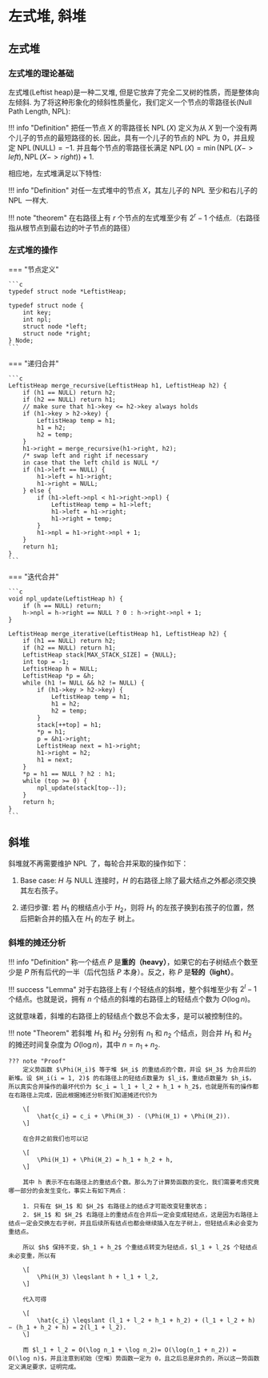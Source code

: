 # 左式堆, 斜堆

## 左式堆

### 左式堆的理论基础

左式堆(Leftist heap)是一种二叉堆, 但是它放弃了完全二叉树的性质，而是整体向左倾斜. 为了将这种形象化的倾斜性质量化，我们定义一个节点的零路径长(Null Path Length, NPL):

!!! info "Definition"
    把任一节点 $X$ 的零路径长 $\operatorname{NPL}(X)$ 定义为从 $X$ 到一个没有两个儿子的节点的最短路径的长. 因此，具有一个儿子的节点的 $\operatorname{NPL}$ 为 0，并且规定 $\operatorname{NPL}(\text{NULL}) = -1$. 并且每个节点的零路径长满足 $\operatorname{NPL}(X) = \operatorname{min}(\operatorname{NPL}(X->left), \operatorname{NPL}(X->right)) + 1$.

相应地，左式堆满足以下特性:

!!! info "Definition"
    对任一左式堆中的节点 $X$，其左儿子的 $\operatorname{NPL}$ 至少和右儿子的 $\operatorname{NPL}$ 一样大. 

!!! note "theorem"
    在右路径上有 $r$ 个节点的左式堆至少有 $2^r - 1$ 个结点.（右路径指从根节点到最右边的叶子节点的路径）

### 左式堆的操作

=== "节点定义"

    ```c
    typedef struct node *LeftistHeap;

    typedef struct node {
        int key;
        int npl;
        struct node *left;
        struct node *right;
    } Node;
    ```

=== "递归合并"

    ```c
    LeftistHeap merge_recursive(LeftistHeap h1, LeftistHeap h2) {
        if (h1 == NULL) return h2;
        if (h2 == NULL) return h1;
        // make sure that h1->key <= h2->key always holds
        if (h1->key > h2->key) {
            LeftistHeap temp = h1;
            h1 = h2;
            h2 = temp;
        }
        h1->right = merge_recursive(h1->right, h2);
        /* swap left and right if necessary
        in case that the left child is NULL */
        if (h1->left == NULL) {
            h1->left = h1->right;
            h1->right = NULL;
        } else {
            if (h1->left->npl < h1->right->npl) {
                LeftistHeap temp = h1->left;
                h1->left = h1->right;
                h1->right = temp;
            }
            h1->npl = h1->right->npl + 1;
        }
        return h1;
    }
    ```

=== "迭代合并"

    ```c
    void npl_update(LeftistHeap h) {
        if (h == NULL) return;
        h->npl = h->right == NULL ? 0 : h->right->npl + 1;
    }

    LeftistHeap merge_iterative(LeftistHeap h1, LeftistHeap h2) {
        if (h1 == NULL) return h2;
        if (h2 == NULL) return h1;
        LeftistHeap stack[MAX_STACK_SIZE] = {NULL};
        int top = -1;
        LeftistHeap h = NULL;
        LeftistHeap *p = &h;
        while (h1 != NULL && h2 != NULL) {
            if (h1->key > h2->key) {
                LeftistHeap temp = h1;
                h1 = h2;
                h2 = temp;
            }
            stack[++top] = h1;
            *p = h1;
            p = &h1->right;
            LeftistHeap next = h1->right;
            h1->right = h2;
            h1 = next;
        }
        *p = h1 == NULL ? h2 : h1;
        while (top >= 0) {
            npl_update(stack[top--]);
        }
        return h;
    }
    ```

## 斜堆

斜堆就不再需要维护 $\operatorname{NPL}$ 了，每轮合并采取的操作如下：

1. Base case: $H$ 与 NULL 连接时，$H$ 的右路径上除了最大结点之外都必须交换其左右孩子。

2. 递归步骤: 若 $H_1$ 的根结点小于 $H_2$，则将 $H_1$ 的左孩子换到右孩子的位置，然后把新合并的插入在 $H_1$ 的左子
树上。

### 斜堆的摊还分析

!!! info "Definition"
    称一个结点 $P$ 是**重的（heavy）**，如果它的右子树结点个数至少是 $P$ 所有后代的一半（后代包括 $P$ 本身）。反之，称 $P$ 是**轻的（light）**。

!!! success "Lemma"
    对于右路径上有 $l$ 个轻结点的斜堆，整个斜堆至少有 $2^l - 1$ 个结点。也就是说，拥有 $n$ 个结点的斜堆的右路径上的轻结点个数为 $O(\log n)$。

这就意味着，斜堆的右路径上的轻结点个数总不会太多，是可以被控制住的。

!!! note "Theorem"
    若斜堆 $H_1$ 和 $H_2$ 分别有 $n_1$ 和 $n_2$ 个结点，则合并 $H_1$ 和 $H_2$ 的摊还时间复杂度为 $O(\log n)$，其中 $n = n_1 + n_2$.

    ??? note "Proof"
        定义势函数 $\Phi(H_i)$ 等于堆 $H_i$ 的重结点的个数，并设 $H_3$ 为合并后的新堆。设 $H_i(i = 1, 2)$ 的右路径上的轻结点数量为 $l_i$，重结点数量为 $h_i$，所以真实合并操作的最坏代价为 $c_i = l_1 + l_2 + h_1 + h_2$，也就是所有的操作都在右路径上完成，因此根据摊还分析我们知道摊还代价为 
        
        \[
            \hat{c_i} = c_i + \Phi(H_3) - (\Phi(H_1) + \Phi(H_2)).
        \]

        在合并之前我们也可以记

        \[
            \Phi(H_1) + \Phi(H_2) = h_1 + h_2 + h,
        \]

        其中 h 表示不在右路径上的重结点个数。那么为了计算势函数的变化，我们需要考虑究竟哪一部分的会发生变化，事实上有如下两点：

        1. 只有在 $H_1$ 和 $H_2$ 右路径上的结点才可能改变轻重状态；
        2. $H_1$ 和 $H_2$ 右路径上的重结点在合并后一定会变成轻结点，这是因为右路径上结点一定会交换左右子树，并且后续所有结点也都会继续插入在左子树上，但轻结点未必会变为重结点。

        所以 $h$ 保持不变，$h_1 + h_2$ 个重结点转变为轻结点，$l_1 + l_2$ 个轻结点未必变重，所以有

        \[
            \Phi(H_3) \leqslant h + l_1 + l_2,
        \]

        代入可得

        \[
            \hat{c_i} \leqslant (l_1 + l_2 + h_1 + h_2) + (l_1 + l_2 + h) − (h_1 + h_2 + h) = 2(l_1 + l_2). 
        \]

        而 $l_1 + l_2 = O(\log n_1 + \log n_2)= O(\log(n_1 + n_2)) = O(\log n)$，并且注意到初始（空堆）势函数一定为 0，且之后总是非负的，所以这一势函数定义满足要求，证明完成。